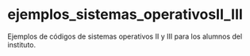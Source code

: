 # ejemplos_sistemas_operativosII_III
Ejemplos de códigos de sistemas operativos II y III para los alumnos del instituto. 

